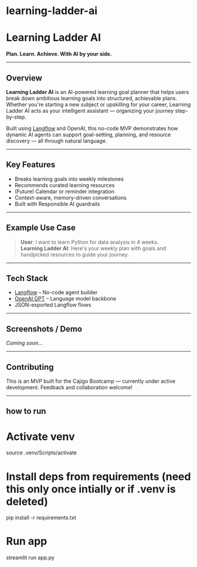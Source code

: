 # learning-ladder-ai

#  Learning Ladder AI  
**Plan. Learn. Achieve. With AI by your side.**

---

##  Overview

**Learning Ladder AI** is an AI-powered learning goal planner that helps users break down ambitious learning goals into structured, achievable plans. Whether you're starting a new subject or upskilling for your career, Learning Ladder AI acts as your intelligent assistant — organizing your journey step-by-step.

Built using [Langflow](https://docs.langflow.org/) and OpenAI, this no-code MVP demonstrates how dynamic AI agents can support goal-setting, planning, and resource discovery — all through natural language.

---

## Key Features

-  Breaks learning goals into weekly milestones
-  Recommends curated learning resources
-  (Future) Calendar or reminder integration
-  Context-aware, memory-driven conversations
-  Built with Responsible AI guardrails

---

##  Example Use Case

> **User**: I want to learn Python for data analysis in 4 weeks.  
> **Learning Ladder AI**: Here's your weekly plan with goals and handpicked resources to guide your journey.

---

## Tech Stack

- [Langflow](https://langflow.org/) – No-code agent builder
- [OpenAI GPT](https://platform.openai.com/) – Language model backbone
- JSON-exported Langflow flows

---

## Screenshots / Demo

*Coming soon...*

---

## Contributing

This is an MVP built for the Cajigo Bootcamp — currently under active development. Feedback and collaboration welcome!

---
## how to run
# Activate venv
source .venv/Scripts/activate   

# Install deps from requirements (need this only once intially or if .venv is deleted)
pip install -r requirements.txt

# Run app
streamlit run app.py



